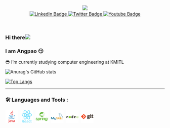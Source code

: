 <div id="header" align="center">
  <img src="https://media.giphy.com/media/kimWBtJDjWcwFH2nRB/giphy.gif" width="200"/>
  <div id="badges">
  <a href="https://www.facebook.com/angpao.martin.5/">
    <img src="https://img.shields.io/badge/Facebook-blue?style=for-the-badge&logo=facebook&logoColor=white" alt="LinkedIn Badge"/>
  </a>
  <a href="https://www.linkedin.com/in/surapat-wongprapaipak-494535254/">
    <img src="https://img.shields.io/badge/LinkedIn-purple?style=for-the-badge&logo=linkedin&logoColor=white" alt="Twitter Badge"/>
  </a>
  <a href="https://www.youtube.com/channel/UCqvJKESHQA6nCJ3qiaGIg0g">
    <img src="https://img.shields.io/badge/YouTube-red?style=for-the-badge&logo=youtube&logoColor=white" alt="Youtube Badge"/>
  </a>
  </div>
  <img src="https://komarev.com/ghpvc/?username=surapat12&style=flat-square&color=blue" alt=""/>
  <h1>
  </h1>
</div>


### Hi there<img src="https://media.giphy.com/media/hvRJCLFzcasrR4ia7z/giphy.gif" width="30px"/>
### I am Angpao 😏

:sunglasses: I’m currently studying computer engineering at KMITL

![Anurag's GitHub stats](https://github-readme-stats.vercel.app/api?username=surapat12&show_icons=true&theme=vision-friendly-dark)

[![Top Langs](https://github-readme-stats.vercel.app/api/top-langs/?username=surapat12&layout=compact&theme=vision-friendly-dark)](https://github.com/surapat12/github-readme-stats)

---

### :hammer_and_wrench: Languages and Tools :
<div>
  <img src="https://github.com/devicons/devicon/blob/master/icons/java/java-original-wordmark.svg" title="Java" alt="Java" width="40" height="40"/>&nbsp;
  <img src="https://github.com/devicons/devicon/blob/master/icons/react/react-original-wordmark.svg" title="React" alt="React" width="40" height="40"/>&nbsp;
  <img src="https://github.com/devicons/devicon/blob/master/icons/spring/spring-original-wordmark.svg" title="Spring" alt="Spring" width="40" height="40"/>&nbsp;
  <img src="https://github.com/devicons/devicon/blob/master/icons/mysql/mysql-original-wordmark.svg" title="MySQL"  alt="MySQL" width="40" height="40"/>&nbsp;
  <img src="https://github.com/devicons/devicon/blob/master/icons/nodejs/nodejs-original-wordmark.svg" title="NodeJS" alt="NodeJS" width="40" height="40"/>&nbsp;
  <img src="https://github.com/devicons/devicon/blob/master/icons/git/git-original-wordmark.svg" title="Git" **alt="Git" width="40" height="40"/>
</div>


